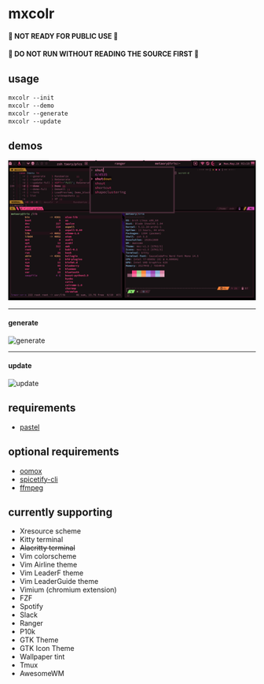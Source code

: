 # mxcolr

#### :construction: NOT READY FOR PUBLIC USE :construction:
#### :rotating_light: DO NOT RUN WITHOUT READING THE SOURCE FIRST :rotating_light:

## usage
    mxcolr --init
    mxcolr --demo
    mxcolr --generate
    mxcolr --update

## demos
  ![screenshot](data/2021-05-10-021854_1920x1080_scrot.png)

  ***
  
  #### generate
  ![generate](data/generate_210510015619.gif)
  ***
  #### update
  ![update](data/update_210510015713.gif)


## requirements
* [pastel](https://github.com/sharkdp/pastel)

## optional requirements
* [oomox](https://github.com/themix-project/oomox)
* [spicetify-cli](https://github.com/khanhas/spicetify-cli)
* [ffmpeg](https://github.com/FFmpeg/FFmpeg)

## currently supporting
* Xresource scheme
* Kitty terminal
* ~~Alacritty terminal~~
* Vim colorscheme
* Vim Airline theme
* Vim LeaderF theme
* Vim LeaderGuide theme
* Vimium (chromium extension)
* FZF
* Spotify
* Slack
* Ranger
* P10k
* GTK Theme
* GTK Icon Theme
* Wallpaper tint
* Tmux
* AwesomeWM
